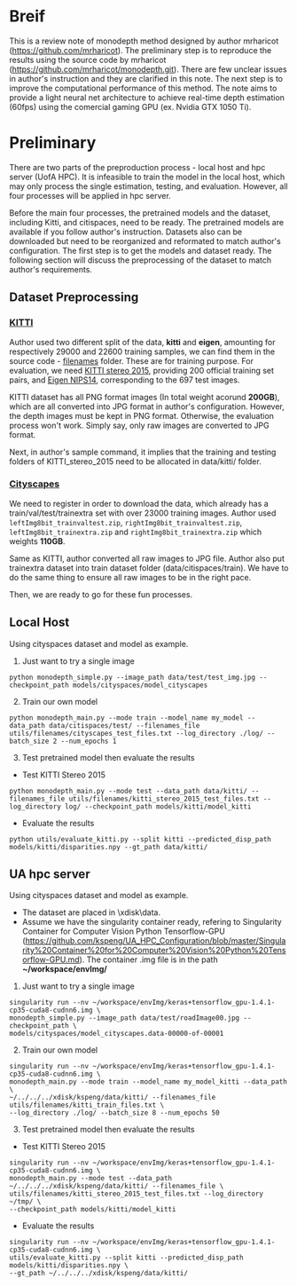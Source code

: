 # Breif
This is a review note of monodepth method designed by author mrharicot (https://github.com/mrharicot). The preliminary step is to reproduce the results using the source code by mrharicot (https://github.com/mrharicot/monodepth.git). There are few unclear issues in author's instruction and they are clarified in this note. The next step is to improve the computational performance of this method. The note aims to provide a light neural net architecture to achieve real-time depth estimation (60fps) using the comercial gaming GPU (ex. Nvidia GTX 1050 Ti). 

# Preliminary 
There are two parts of the preproduction process - local host and hpc server (UofA HPC). It is infeasible to train the model in the local host, which may only process the single estimation, testing, and evaluation. However, all four processes will be applied in hpc server. 	

Before the main four processes, the pretrained models and the dataset, including Kitti, and citispaces, need to be ready. The pretrained models are available if you follow author's instruction. Datasets also can be downloaded but need to be reorganized and reformated to match author's configuration. The first step is to get the models and dataset ready. The following section will discuss the preprocessing of the dataset to match author's requirements.

## Dataset Preprocessing
### [KITTI](http://www.cvlibs.net/datasets/kitti/raw_data.php)
Author used two different split of the data, **kitti** and **eigen**, amounting for respectively 29000 and 22600 training samples, we can find them in the source code - [filenames](utils/filenames) folder. These are for training purpose. For evaluation, we need [KITTI stereo 2015](http://www.cvlibs.net/datasets/kitti/eval_scene_flow.php?benchmark=stereo), providing 200 official training set pairs, and [Eigen NIPS14](http://www.cs.nyu.edu/~deigen/depth/), corresponding to the 697 test images.

KITTI dataset has all PNG format images (In total weight acorund **200GB**), which are all converted into JPG format in author's configuration. However, the depth images must be kept in PNG format. Otherwise, the evaluation process won't work. Simply say, only raw images are converted to JPG format.  

Next, in author's sample command, it implies that the training and testing folders of KITTI_stereo_2015 need to be allocated in data/kitti/ folder. 

### [Cityscapes](https://www.cityscapes-dataset.com)
We need to register in order to download the data, which already has a train/val/test/trainextra set with over 23000 training images.  Author used `leftImg8bit_trainvaltest.zip`, `rightImg8bit_trainvaltest.zip`, `leftImg8bit_trainextra.zip` and `rightImg8bit_trainextra.zip` which weights **110GB**.

Same as KITTI, author converted all raw images to JPG file. Author also put trainextra dataset into train dataset folder (data/citispaces/train). We have to do the same thing to ensure all raw images to be in the right pace. 

Then, we are ready to go for these fun processes.

## Local Host

Using cityspaces dataset and model as example.

1. Just want to try a single image
  ```shell
  python monodepth_simple.py --image_path data/test/test_img.jpg --checkpoint_path models/cityspaces/model_cityscapes
  ```
2. Train our own model
  ```shell
  python monodepth_main.py --mode train --model_name my_model --data_path data/citispaces/test/ --filenames_file utils/filenames/cityscapes_test_files.txt --log_directory ./log/ --batch_size 2 --num_epochs 1
  ```
3. Test pretrained model then evaluate the results
  - Test KITTI Stereo 2015
  ```shell
  python monodepth_main.py --mode test --data_path data/kitti/ --filenames_file utils/filenames/kitti_stereo_2015_test_files.txt --log_directory log/ --checkpoint_path models/kitti/model_kitti
  ```
  - Evaluate the results
  ```shell
  python utils/evaluate_kitti.py --split kitti --predicted_disp_path models/kitti/disparities.npy --gt_path data/kitti/
  ```
  
## UA hpc server

Using cityspaces dataset and model as example. 
- The dataset are placed in \xdisk\data\.
- Assume we have the singularity container ready, refering to Singularity Container for Computer Vision Python Tensorflow-GPU (https://github.com/kspeng/UA_HPC_Configuration/blob/master/Singularity%20Container%20for%20Computer%20Vision%20Python%20Tensorflow-GPU.md). The container .img file is in the path **~/workspace/envImg/**

1. Just want to try a single image
  ```shell
  singularity run --nv ~/workspace/envImg/keras+tensorflow_gpu-1.4.1-cp35-cuda8-cudnn6.img \
  monodepth_simple.py --image_path data/test/roadImage00.jpg --checkpoint_path \
  models/cityspaces/model_cityscapes.data-00000-of-00001
  ```
2. Train our own model
  ```shell
  singularity run --nv ~/workspace/envImg/keras+tensorflow_gpu-1.4.1-cp35-cuda8-cudnn6.img \
  monodepth_main.py --mode train --model_name my_model_kitti --data_path \
  ~/../../../xdisk/kspeng/data/kitti/ --filenames_file utils/filenames/kitti_train_files.txt \
  --log_directory ./log/ --batch_size 8 --num_epochs 50
  ```
3. Test pretrained model then evaluate the results
  - Test KITTI Stereo 2015
  ```shell
  singularity run --nv ~/workspace/envImg/keras+tensorflow_gpu-1.4.1-cp35-cuda8-cudnn6.img \
  monodepth_main.py --mode test --data_path ~/../../../xdisk/kspeng/data/kitti/ --filenames_file \
  utils/filenames/kitti_stereo_2015_test_files.txt --log_directory ~/tmp/ \
  --checkpoint_path models/kitti/model_kitti
  ```
  - Evaluate the results
  ```shell
  singularity run --nv ~/workspace/envImg/keras+tensorflow_gpu-1.4.1-cp35-cuda8-cudnn6.img \
  utils/evaluate_kitti.py --split kitti --predicted_disp_path models/kitti/disparities.npy \
  --gt_path ~/../../../xdisk/kspeng/data/kitti/
  ```

